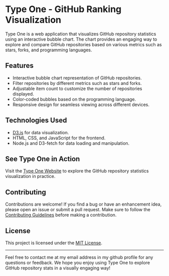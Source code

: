 # Type One - GitHub Ranking Visualization

Type One is a web application that visualizes GitHub repository statistics using an interactive bubble chart. The chart provides an engaging way to explore and compare GitHub repositories based on various metrics such as stars, forks, and programming languages.

## Features

- Interactive bubble chart representation of GitHub repositories.
- Filter repositories by different metrics such as stars and forks.
- Adjustable item count to customize the number of repositories displayed.
- Color-coded bubbles based on the programming language.
- Responsive design for seamless viewing across different devices.


## Technologies Used

- [D3.js](https://d3js.org/) for data visualization.
- HTML, CSS, and JavaScript for the frontend.
- Node.js and D3-fetch for data loading and manipulation.

## See Type One in Action
Visit the [Type One Website](https://type-one.netlify.app/) to explore the GitHub repository statistics visualization in practice.

## Contributing

Contributions are welcome! If you find a bug or have an enhancement idea, please open an issue or submit a pull request. Make sure to follow the [Contributing Guidelines](CONTRIBUTING.md) before making a contribution.

## License

This project is licensed under the [MIT License](LICENSE).

---

Feel free to contact me at my email address in my github profile for any questions or feedback. We hope you enjoy using Type One to explore GitHub repository stats in a visually engaging way!
